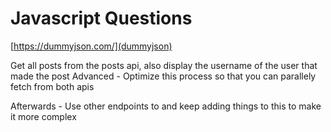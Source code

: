 # Javascript Questions

[https://dummyjson.com/](dummyjson)

Get all posts from the posts api, also display the username of the user that made the post
Advanced - Optimize this process so that you can parallely fetch from both apis

Afterwards - Use other endpoints to and keep adding things to this to make it more complex

